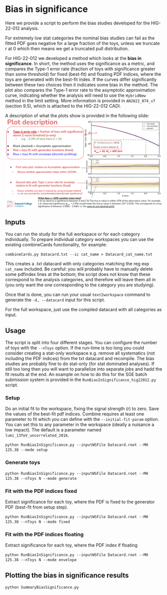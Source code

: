 # Bias in significance

Here we provide a script to perform the bias studies developed for the HIG-22-012 analysis.

For extremely low stat categories the nominal bias studies can fail as the fitted PDF goes negative for a large fraction of the toys, unless we truncate r at 0 which then means we get a truncated pull distribution.

For HIG-22-012 we developed a method which looks at the **bias in significance**. In short, the method uses the significance as a metric, and compares the Type-1 error rate (fraction of toys with significance greater than some threshold) for fixed (best-fit) and floating PDF indices, where the toys are generated with the best-fit index. If the curves differ significantly between these two choices then it indicates some bias in the method. The plot also compares the Type-1 error rate to the asymptotic approximation curve, indicating whether the analysis will need to use the `HybridNew` method in the limit setting. More information is provided in `AN2022_074_v7` (section 9.5), which is attached to the HIG-22-012 CADI. 

A description of what the plots show is provided in the following slide:
![](plot_explanation.png)

## Inputs
You can run the study for the full workspace or for each category individually.
To prepare individual category workspaces you can use the existing combineCards functionality, for example:
```
combineCards.py Datacard.txt --ic cat_name > Datacard_cat_name.txt
```

This creates a .txt datacard with only categories matching the reg exp `cat_name` included. 
Be careful: you will probably have to manually delete some pdfindex lines at the bottom; 
the script does not know that these correspond to the analysis categories, 
and therefore will leave them all in (you only want the one corresponding to the category you are studying). 

Once that is done, you can run your usual `text2workspace` command to generate the `-d, --datacard` input for this script. 

For the full workspace, just use the compiled datacard with all categories as input.

## Usage

The script is split into four different stages. You can configure the number of toys with the `--nToys` option. If the run-time is too long you could consider creating a stat-only workspace e.g. remove all systematics (not including the PDF indices) from the txt datacard and recompile. The bias studies are probably fine to do stat-only (for stat dominated analyses). If still too long then you will want to parallelize into separate jobs and hadd the fit results at the end. An example on how to do this for the SGE batch submission system is provided in the `RunBiasInSignificance_hig22012.py` script.

### Setup
Do an initial fit to the workspace, fixing the signal strength (r) to zero. Save the values of the best-fit pdf indices. Combine requires at least one parameter to fit which you can define with the `--initial-fit-param` option. You can set this to any parameter in the workspace (ideally a nuisance a low impact). The default is a parameter named `lumi_13TeV_uncorrelated_2016`.
```
python RunBiasInSignificance.py --inputWSFile Datacard.root --MH 125.38 --mode setup
```

### Generate toys
```
python RunBiasInSignificance.py --inputWSFile Datacard.root --MH 125.38 --nToys N --mode generate
```
### Fit with the PDF indices fixed
Extract significance for each toy, where the PDF is fixed to the generator PDF (best-fit from setup step).
```
python RunBiasInSignificance.py --inputWSFile Datacard.root --MH 125.38 --nToys N --mode fixed
```

### Fit with the PDF indices floating
Extract significance for each toy, where the PDF index if floating
```
python RunBiasInSignificance.py --inputWSFile Datacard.root --MH 125.38 --nToys N --mode envelope
```

## Plotting the bias in significance results
```
python SummaryBiasSignificance.py
```
